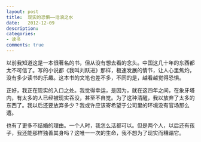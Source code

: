 ```yaml
---
layout: post
title:  现实的恐惧——沧浪之水
date:   2012-12-09
description:
categories:
- 读书
comments: true
---
```

以前我知道这是一本很著名的书，但从没有想去看的念头。中国这几十年的东西都太不可信了。写的小说都《我叫刘跃进》那样，极速发展的情节，让人心里焦灼，没有多少读书的乐趣。这本书的文笔也差不多，不同的是，越看越觉得恐惧。


正好，我正在现实的入口之处。我觉得幸运，是因为，就在这四年之间，在象牙塔内，有太多的人已经被现实吞没，甚至不自觉。为了这种清醒，我以放弃了太多的东西了。我以后还要放弃多少？我或许应该寄希望于公司里的环境没有官场那么遭。

也有了更多不结婚的理由。一个人时，我怎么活都可以。但是两个人，以后还有孩子，我还能那样独善其身吗？这唯一一次的生命，我不想为了现实而糟蹋它。
